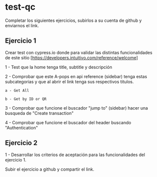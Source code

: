 # test-qc

Completar los siguientes ejercicios, subirlos a su cuenta de github y enviarnos el link.

## Ejercicio 1

Crear test con cypress.io donde para validar las distintas funcionalidades de este sitio [https://developers.intuitivo.com/reference/welcome]

1 - Test que la home tenga title, subtitle y descripción

2 - Comprobar que este A-pops en api reference (sidebar) tenga estas subcategorias y que al abrir el link tenga sus respectivos titulos.
  
    a - Get All
  
    b - Get by ID or QR

3 - Comprobar que funcione el buscador "jump to" (sidebar) hacer una busqueda de "Create transaction"

4 - Comprobar que funcione el buscador del header buscando "Authentication"


## Ejercicio 2

1 - Desarrollar los criterios de aceptación para las funcionalidades del ejercicio 1.


Subir el ejercicio a github y compartir el link.
